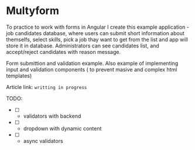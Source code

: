 # Multyform

To practice to work with forms in Angular I create this example application - 
job candidates database, where users can submit short information about themselfs, 
select skills, pick a job thay want to get from the list and app will store it 
in database. Administrators can see candidates list, and accept/reject candidates 
with reason message.

Form submittion and validation example. Also example of implementing input and 
validation components ( to prevent masive and complex html templates)

Article link: `writting in progress`

TODO: 
- [ ] - validators with backend
- [ ] - dropdown with dynamic content
- [ ] - async validators